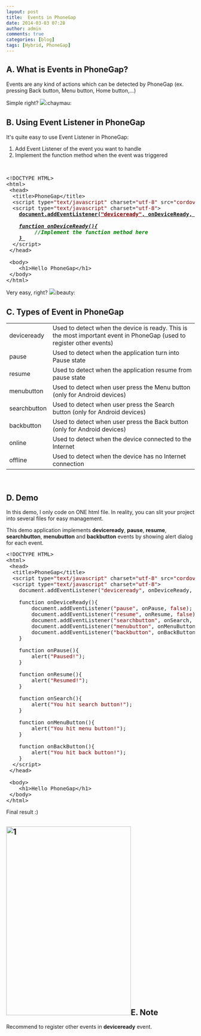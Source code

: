 ```yaml
---
layout: post
title:  Events in PhoneGap
date: 2014-03-03 07:28
author: admin
comments: true
categories: [blog]
tags: [Hybrid, PhoneGap]
---
```


<h2>A. What is Events in PhoneGap?</h2>
Events are any kind of actions which can be detected by PhoneGap (ex. pressing Back button, Menu button, Home button,...)

Simple right? <img id="smilie_261" style="font-size: 14px; line-height: 1.5em;" title="Nose Bleedding" src="http://vozforums.com/images/smilies/Off/nosebleed.gif" alt=":chaymau:" />
<h2>B. Using Event Listener in PhoneGap</h2>
It's quite easy to use Event Listener in PhoneGap:
<ol>
	<li>Add Event Listener of the event you want to handle</li>
	<li>Implement the function method when the event was triggered</li>
</ol>
<!--more-->

&nbsp;
<pre>&lt;!DOCTYPE HTML&gt; 
&lt;html&gt; 
 &lt;head&gt; 
  &lt;title&gt;PhoneGap&lt;/title&gt; 
  &lt;script type=<span style="color: maroon;">"text/javascript"</span> charset=<span style="color: maroon;">"utf-8"</span> src=<span style="color: maroon;">"cordova-2.3.0.js"</span>&gt;&lt;/script&gt; 
  &lt;script type=<span style="color: maroon;">"text/javascript"</span> charset=<span style="color: maroon;">"utf-8"</span>&gt; 
    <strong><span style="text-decoration: underline;">document.addEventListener(<span style="color: maroon; text-decoration: underline;">"deviceready"</span>, onDeviceReady, <span style="color: maroon; text-decoration: underline;">false</span>);</span></strong> 

    <em><strong><span style="text-decoration: underline;">function onDeviceReady(){</span> 
         <span style="color: green;">//Implement the function method here    </span> 
    <span style="text-decoration: underline;">} </span></strong> </em>   
  &lt;/script&gt; 
 &lt;/head&gt; 

 &lt;body&gt; 
    &lt;h1&gt;Hello PhoneGap&lt;/h1&gt; 
 &lt;/body&gt; 
&lt;/html&gt;</pre>
Very easy, right? <img id="smilie_224" style="font-size: 14px; line-height: 1.5em;" title="Beauty" src="http://vozforums.com/images/smilies/Off/beauty.gif" alt=":beauty:" />
<h2>C. Types of Event in PhoneGap</h2>
<table>
<tbody>
<tr>
<td>deviceready</td>
<td>Used to detect when the device is ready. This is the most important event in PhoneGap (used to register other events)</td>
</tr>
<tr>
<td>pause</td>
<td>Used to detect when the application turn into Pause state</td>
</tr>
<tr>
<td>resume</td>
<td>Used to detect when the application resume from pause state</td>
</tr>
<tr>
<td>menubutton</td>
<td>Used to detect when user press the Menu button (only for Android devices)</td>
</tr>
<tr>
<td>searchbutton</td>
<td>Used to detect when user press the Search button (only for Android devices)</td>
</tr>
<tr>
<td>backbutton</td>
<td>Used to detect when user press the Back button (only for Android devices)</td>
</tr>
<tr>
<td>online</td>
<td>Used to detect when the device connected to the Internet</td>
</tr>
<tr>
<td>offline</td>
<td>Used to detect when the device has no Internet connection</td>
</tr>
</tbody>
</table>
&nbsp;
<h2>D. Demo</h2>
In this demo, I only code on ONE html file. In reality, you can slit your project into several files for easy management.

This demo application implements <strong>deviceready</strong>, <strong>pause</strong>, <strong>resume</strong>, <strong>searchbutton</strong>, <strong>menubutton</strong> and <strong>backbutton</strong> events by showing alert dialog for each event.
<pre>&lt;!DOCTYPE HTML&gt; 
&lt;html&gt; 
 &lt;head&gt; 
  &lt;title&gt;PhoneGap&lt;/title&gt; 
  &lt;script type=<span style="color: maroon;">"text/javascript"</span> charset=<span style="color: maroon;">"utf-8"</span> src=<span style="color: maroon;">"cordova-2.3.0.js"</span>&gt;&lt;/script&gt; 
  &lt;script type=<span style="color: maroon;">"text/javascript"</span> charset=<span style="color: maroon;">"utf-8"</span>&gt; 
    document.addEventListener(<span style="color: maroon;">"deviceready"</span>, onDeviceReady, <span style="color: maroon;">false</span>); 

    function onDeviceReady(){ 
        document.addEventListener(<span style="color: maroon;">"pause"</span>, onPause, <span style="color: maroon;">false</span>); 
        document.addEventListener(<span style="color: maroon;">"resume"</span>, onResume, <span style="color: maroon;">false</span>); 
        document.addEventListener(<span style="color: maroon;">"searchbutton"</span>, onSearch, <span style="color: maroon;">false</span>); 
        document.addEventListener(<span style="color: maroon;">"menubutton"</span>, onMenuButton, <span style="color: maroon;">false</span>); 
        document.addEventListener(<span style="color: maroon;">"backbutton"</span>, onBackButton, <span style="color: maroon;">false</span>); 
    } 

    function onPause(){ 
        alert(<span style="color: maroon;">"Paused!"</span>); 
    } 

    function onResume(){ 
        alert(<span style="color: maroon;">"Resumed!"</span>); 
    } 

    function onSearch(){ 
        alert(<span style="color: maroon;">"You hit search button!"</span>); 
    } 

    function onMenuButton(){ 
        alert(<span style="color: maroon;">"You hit menu button!"</span>); 
    } 

    function onBackButton(){ 
        alert(<span style="color: maroon;">"You hit back button!"</span>); 
    } 
  &lt;/script&gt; 
 &lt;/head&gt; 

 &lt;body&gt; 
    &lt;h1&gt;Hello PhoneGap&lt;/h1&gt; 
 &lt;/body&gt; 
&lt;/html&gt;</pre>
Final result :)
<h2><a href="http://trinhle.icetea09.com/wp-content/uploads/2013/08/12.jpg"><img class="aligncenter size-full wp-image-1105" src="http://trinhle.icetea09.com/wp-content/uploads/2013/08/12.jpg" alt="1" width="333" height="503" /></a>E. Note</h2>
Recommend to register other events in <strong>deviceready</strong> event.
